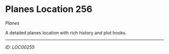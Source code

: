 # Planes Location 256

*Planes*

A detailed planes location with rich history and plot hooks.

---
*ID: LOC00255*